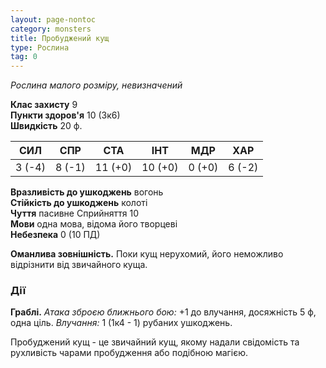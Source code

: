 ```yaml
---
layout: page-nontoc
category: monsters
title: Пробуджений кущ
type: Рослина
tag: 0
---
```


_Рослина малого розміру, невизначений_  

**Клас захисту** 9    
**Пункти здоров'я** 10 (3к6)    
**Швидкість** 20 ф.  

| СИЛ    | СПР    | СТА     | ІНТ     | МДР    | ХАР    |
| ------ | ------ | ------- | ------- | ------ | ------ |
| 3 (-4) | 8 (-1) | 11 (+0) | 10 (+0) | 0 (+0) | 6 (-2) |

**Вразливість до ушкоджень** вогонь    
**Стійкість до ушкоджень** колоті    
**Чуття** пасивне Сприйняття 10    
**Мови** одна мова, відома його творцеві    
**Небезпека** 0 (10 ПД)  

**Оманлива зовнішність.** Поки кущ нерухомий, його неможливо відрізнити від звичайного куща.  

### Дії
**Граблі.** _Атака зброєю ближнього бою:_ +1 до влучання, досяжність 5 ф, одна ціль. _Влучання:_ 1 (1к4 - 1) рубаних ушкоджень.  

Пробуджений кущ - це звичайний кущ, якому надали свідомість та рухливість чарами пробудження або подібною магією. 
